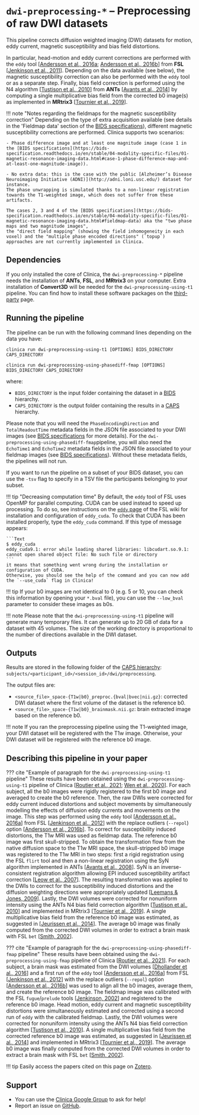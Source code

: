 <!-- markdownlint-disable MD046-->
# `dwi-preprocessing-*` – Preprocessing of raw DWI datasets

This pipeline corrects diffusion weighted imaging (DWI) datasets for motion, eddy current, magnetic susceptibility and bias field distortions.

In particular, head-motion and eddy current corrections are performed with the `eddy` tool [[Andersson et al., 2016a](https://dx.doi.org/10.1016%2Fj.neuroimage.2015.10.019); [Andersson et al., 2016b](https://doi.org/10.1016/j.neuroimage.2016.06.058)] from **FSL** [[Jenkinson et al., 2011](https://doi.org/10.1016/j.neuroimage.2011.09.015)].
Depending on the data available (see below), the magnetic susceptibility correction can also be performed with the `eddy` tool or as a separate step.
Finally, bias field correction is performed using the N4 algorithm [[Tustison et al., 2010](https://dx.doi.org/10.1109/TMI.2010.2046908)] from **ANTs** [[Avants et al., 2014](https://doi.org/10.3389/fninf.2014.00044)] by
computing a single multiplicative bias field from the corrected b0 image(s) as implemented in **MRtrix3** [[Tournier et al., 2019](https://doi.org/10.1016/j.neuroimage.2019.116137)].

!!! note "Notes regarding the fieldmaps for the magnetic susceptibility correction"
    Depending on the type of extra acquisition available (see details in the 'Fieldmap data' section of the [BIDS specifications](https://bids-specification.readthedocs.io/en/stable/04-modality-specific-files/01-magnetic-resonance-imaging-data.html#fieldmap-data)), different magnetic susceptibility corrections are performed.
    Clinica supports two scenarios:

    - Phase difference image and at least one magnitude image (case 1 in the [BIDS specifications](https://bids-specification.readthedocs.io/en/stable/04-modality-specific-files/01-magnetic-resonance-imaging-data.html#case-1-phase-difference-map-and-at-least-one-magnitude-image)).

    - No extra data: this is the case with the public [Alzheimer’s Disease Neuroimaging Initiative (ADNI)](http://adni.loni.usc.edu/) dataset for instance.
    The phase unwrapping is simulated thanks to a non-linear registration towards the T1-weighted image, which does not suffer from these artifacts.

    The cases 2, 3 and 4 of the [BIDS specifications](https://bids-specification.readthedocs.io/en/stable/04-modality-specific-files/01-magnetic-resonance-imaging-data.html#fieldmap-data) aka the "two phase maps and two magnitude images",
    the "direct field mapping" (showing the field inhomogeneity in each voxel) and the "multiple phase encoded directions" (`topup`) approaches are not currently implemented in Clinica.

## Dependencies

<!--If you installed the docker image of Clinica, nothing is required.-->

If you only installed the core of Clinica, the `dwi-preprocessing-*` pipeline needs the installation of **ANTs**, **FSL**, and **MRtrix3** on your computer.
Extra installation of **Convert3D** will be needed for the `dwi-preprocessing-using-t1` pipeline.
You can find how to install these software packages on the [third-party](../../Third-party) page.

## Running the pipeline

The pipeline can be run with the following command lines depending on the data you have:

```Text
clinica run dwi-preprocessing-using-t1 [OPTIONS] BIDS_DIRECTORY CAPS_DIRECTORY
```

```Text
clinica run dwi-preprocessing-using-phasediff-fmap [OPTIONS] BIDS_DIRECTORY CAPS_DIRECTORY
```

where:

- `BIDS_DIRECTORY` is the input folder containing the dataset in a [BIDS](../../BIDS) hierarchy.
- `CAPS_DIRECTORY` is the output folder containing the results in a [CAPS](../../CAPS/Introduction) hierarchy.

Please note that you will need the `PhaseEncodingDirection` and `TotalReadoutTime` metadata fields in the JSON file associated to your DWI images
(see [BIDS specifications](https://bids-specification.readthedocs.io/en/stable/04-modality-specific-files/01-magnetic-resonance-imaging-data.html#diffusion-imaging-data) for more details).
For the `dwi-preprocessing-using-phasediff-fmap`pipeline, you will also need the  `EchoTime1` and `EchoTime2` metadata fields in the JSON file associated to your fieldmap images
(see [BIDS specifications](https://bids-specification.readthedocs.io/en/stable/04-modality-specific-files/01-magnetic-resonance-imaging-data.html#phase-difference-image-and-at-least-one-magnitude-image)).
Without these metadata fields, the pipelines will not run.

If you want to run the pipeline on a subset of your BIDS dataset, you can use the `-tsv` flag to specify in a TSV file the participants belonging to your subset.

!!! tip "Decreasing computation time"
    By default, the `eddy` tool of FSL uses OpenMP for parallel computing.
    CUDA can be used instead to speed up processing.
    To do so, see instructions on the [`eddy` page](https://fsl.fmrib.ox.ac.uk/fsl/fslwiki/eddy/UsersGuide#The_eddy_executables) of the FSL wiki for installation and configuration of `eddy_cuda`.
    To check that CUDA has been installed properly, type the `eddy_cuda` command.
    If this type of message appears:

    ```Text
    $ eddy_cuda
    eddy_cuda9.1: error while loading shared libraries: libcudart.so.9.1: cannot open shared object file: No such file or directory
    ```
    it means that something went wrong during the installation or configuration of CUDA.
    Otherwise, you should see the help of the command and you can now add the `--use_cuda` flag in Clinica!

!!! tip
    If your b0 images are not identical to 0 (e.g. 5 or 10, you can check this information by opening your `*.bval` file), you can use the `--low_bval` parameter to consider these images as b0s.

!!! note
    Please note that the `dwi-preprocessing-using-t1` pipeline will generate many temporary files.
    It can generate up to 20 GB of data for a dataset with 45 volumes.
    The size of the working directory is proportional to the number of directions available in the DWI dataset.

## Outputs

Results are stored in the following folder of the
[CAPS hierarchy](../../CAPS/Specifications/#dwi-preprocessing-preprocessing-of-raw-diffusion-weighted-imaging-dwi-datasets):
`subjects/<participant_id>/<session_id>/dwi/preprocessing`.

The output files are:

- `<source_file>_space-{T1w|b0}_preproc.{bval|bvec|nii.gz}`:
corrected DWI dataset where the first volume of the dataset is the reference b0.
- `<source_file>_space-{T1w|b0}_brainmask.nii.gz`:
brain extracted image based on the reference b0.

!!! note
    If you ran the preprocessing pipeline using the T1-weighted image, your DWI dataset will be registered with the T1w image.
    Otherwise, your DWI dataset will be registered with the reference b0 image.

## Describing this pipeline in your paper

??? cite "Example of paragraph for the `dwi-preprocessing-using-t1` pipeline"
    These results have been obtained using the `dwi-preprocessing-using-t1` pipeline of Clinica
    [[Routier et al., 2021](https://doi.org/10.3389/fninf.2021.689675);
    [Wen et al., 2020](https://doi.org/10.1007/s12021-020-09469-5)].
    For each subject, all the b0 images were rigidly registered to the first b0 image and averaged to create the b0 reference.
    Then, the raw DWIs were corrected for eddy current induced distortions and subject movements by simultaneously modelling the effects of diffusion eddy currents and movements on the image.
    This step was performed using the `eddy` tool
    [[Andersson et al., 2016a](https://dx.doi.org/10.1016%2Fj.neuroimage.2015.10.019)] from FSL [[Jenkinson et al., 2012](https://doi.org/10.1016/j.neuroimage.2011.09.015)] with the replace outliers (`--repol`) option [[Andersson et al., 2016b](https://doi.org/10.1016/j.neuroimage.2016.06.058)].
    To correct for susceptibility induced distortions, the T1w MRI was used as fieldmap data.
    The reference b0 image was first skull-stripped.
    To obtain the transformation flow from the native diffusion space to the T1w MRI space, the skull-stripped b0 image was registered to the T1w MRI in two steps:
    first a rigid registration using the FSL `flirt` tool and then a non-linear registration using the SyN algorithm implemented in ANTs [[Avants et al., 2008](https://doi.org/10.1016/j.media.2007.06.004)].
    SyN is an inverse-consistent registration algorithm allowing EPI induced susceptibility artifact correction [[Leow et al., 2007](https://doi.org/10.1109/TMI.2007.892646)].
    The resulting transformation was applied to the DWIs to correct for the susceptibility induced distortions and the diffusion weighting directions were appropriately updated [[Leemans & Jones, 2009](https://doi.org/10.1002/mrm.21890)].
    Lastly, the DWI volumes were corrected for nonuniform intensity using the ANTs N4 bias field correction algorithm [[Tustison et al., 2010](https://doi.org/10.1109/TMI.2010.2046908)] and
    implemented in MRtrix3 [[Tournier et al., 2019](https://doi.org/10.1016/j.neuroimage.2019.116137)].
    A single multiplicative bias field from the reference b0 image was estimated,
    as suggested in [[Jeurissen et al., 2014](https://doi.org/10.1016/j.neuroimage.2014.07.061)].
    The average b0 image was finally computed from the corrected DWI volumes in order to extract a brain mask with FSL `bet` [[Smith, 2002](https://doi.org/10.1002/hbm.10062)].

??? cite "Example of paragraph for the `dwi-preprocessing-using-phasediff-fmap` pipeline"
    These results have been obtained using the `dwi-preprocessing-using-fmap` pipeline of Clinica
    [[Routier et al., 2021](https://doi.org/10.3389/fninf.2021.689675)].
    For each subject, a brain mask was estimated from the DWI volumes
    [[Dhollander et al., 2016](https://www.researchgate.net/publication/307863133_Unsupervised_3-tissue_response_function_estimation_from_single-shell_or_multi-shell_diffusion_MR_data_without_a_co-registered_T1_image)]
    and a first run of the `eddy` tool [[Andersson et al., 2016a](https://dx.doi.org/10.1016%2Fj.neuroimage.2015.10.019)] from FSL [[Jenkinson et al., 2012](https://doi.org/10.1016/j.neuroimage.2011.09.015)] with the replace outliers (`--repol`) option [[Andersson et al., 2016b](https://doi.org/10.1016/j.neuroimage.2016.06.058)] was used to align all the b0 images, average them, and create the reference b0 image.
    The fieldmap image was calibrated with the FSL `fugue`/`prelude` tools [[Jenkinson, 2002](https://doi.org/10.1002/mrm.10354)] and registered to the reference b0 image.
    Head motion, eddy current and magnetic susceptibility distortions were simultaneously estimated and corrected using a second run of `eddy` with the calibrated fieldmap.
    Lastly, the DWI volumes were corrected for nonuniform intensity using the ANTs N4 bias field correction algorithm [[Tustison et al., 2010](https://doi.org/10.1109/TMI.2010.2046908)].
    A single multiplicative bias field from the corrected reference b0 image was estimated,
    as suggested in [[Jeurissen et al., 2014](https://doi.org/10.1016/j.neuroimage.2014.07.061)] and
    implemented in MRtrix3 [[Tournier et al., 2019](https://doi.org/10.1016/j.neuroimage.2019.116137)].
    The average b0 image was finally computed from the corrected DWI volumes in order to extract a brain mask with FSL `bet` [[Smith, 2002](https://doi.org/10.1002/hbm.10062)].

!!! tip
    Easily access the papers cited on this page on [Zotero](https://www.zotero.org/groups/2240070/clinica_aramislab/items/collectionKey/BJV73LU7).

## Support

- You can use the [Clinica Google Group](https://groups.google.com/forum/#!forum/clinica-user) to ask for help!
- Report an issue on [GitHub](https://github.com/aramis-lab/clinica/issues).
